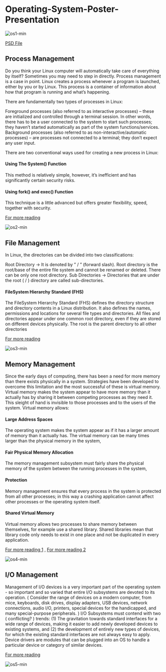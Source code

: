 # Operating-System-Poster-Presentation
![os1-min](https://user-images.githubusercontent.com/33459977/56201988-afda7500-605f-11e9-8393-86b6830b1a07.png)

[PSD File](https://drive.google.com/open?id=1b5Uu1az8cXtIedeBFr-d27iyVXJa3Uia)

## Process Management
Do you think your Linux computer will automatically take care of everything by itself? Sometimes you may need to step in directly.
Process management is a case in point. Linux creates a process whenever a program is launched, either by you or by Linux. This process is a container of information about how that program is running and what’s happening.

There are fundamentally two types of processes in Linux:

Foreground processes (also referred to as interactive processes) – these are initialized and controlled through a terminal session. In other words, there has to be a user connected to the system to start such processes; they haven’t started automatically as part of the system functions/services.
Background processes (also referred to as non-interactive/automatic processes) – are processes not connected to a terminal; they don’t expect any user input.

There are two conventional ways used for creating a new process in Linux:

#### Using The System() Function 
This method is relatively simple, however, it’s inefficient and has significantly certain security risks.
#### Using fork() and exec() Function
This technique is a little advanced but offers greater flexibility, speed, together with security.

[For more reading](https://www.tecmint.com/linux-process-management/) 

![os2-min](https://www.tecmint.com/wp-content/uploads/2017/03/ProcessState.png)


## File Management

In Linux, the directories can be divided into two classifications:

Root Directory → It is denoted by ” / ” (forward slash). Root directory is the root/base of the entire file system and cannot be renamed or deleted. There can be only one root directory.
Sub Directories → Directories that are under the root ( / ) directory are called sub-directories.

#### FileSystem Hierarchy Standard (FHS)

The FileSystem Hierarchy Standard (FHS) defines the directory structure and directory contents in a Linux distribution. It also defines the names, permissions and locations for several file types and directories. All files and directories appear under one common root directory, even if they are stored on different devices physically. The root is the parent directory to all other directories

[For more reading](https://thesagediary.com/2018/09/26/linux-file-system-directory-architecture/) 

![os3-min](https://thesagediary.files.wordpress.com/2018/09/linuxfilesystem.png?w=1024)


## Memory Management

Since the early days of computing, there has been a need for more memory than there exists physically in a system. Strategies have been developed to overcome this limitation and the most successful of these is virtual memory. Virtual memory makes the system appear to have more memory than it actually has by sharing it between competing processes as they need it. This sleight of hand is invisible to those processes and to the users of the system. Virtual memory allows:

#### Large Address Spaces
The operating system makes the system appear as if it has a larger amount of memory than it actually has. The virtual memory can be many times larger than the physical memory in the system,
#### Fair Physical Memory Allocation
The memory management subsystem must fairly share the physical memory of the system between the running processes in the system,
#### Protection
Memory management ensures that every process in the system is protected from all other processes; in this way a crashing application cannot affect other processes or the operating system itself.
#### Shared Virtual Memory
Virtual memory allows two processes to share memory between themselves, for example use a shared library. Shared libraries mean that library code only needs to exist in one place and not be duplicated in every application.

[For more reading 1](http://www.admin-magazine.com/Archive/2014/21/Managing-Linux-Memory) , 
[For more reading 2](http://www.science.unitn.it/~fiorella/guidelinux/tlk/node24.html )

![os4-min](http://www.admin-magazine.com/var/ezflow_site/storage/images/archive/2014/21/memory-management-on-high-end-systems/figure-2/91088-1-eng-US/Figure-2_large.png)

## I/O Management

Management of I/O devices is a very important part of the operating system - so important and so varied that entire I/O subsystems are devoted to its operation. ( Consider the range of devices on a modern computer, from mice, keyboards, disk drives, display adapters, USB devices, network connections, audio I/O, printers, special devices for the handicapped, and many special-purpose peripherals. )
I/O Subsystems must contend with two ( conflicting? ) trends: (1) The gravitation towards standard interfaces for a wide range of devices, making it easier to add newly developed devices to existing systems, and (2) the development of entirely new types of devices, for which the existing standard interfaces are not always easy to apply.
Device drivers are modules that can be plugged into an OS to handle a particular device or category of similar devices.

[For more reading](https://www.cs.uic.edu/~jbell/CourseNotes/OperatingSystems/13_IOSystems.html)

![os5-min](https://www.cs.uic.edu/~jbell/CourseNotes/OperatingSystems/images/Chapter13/13_01_TypicalBus.jpg)

